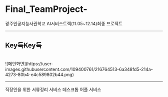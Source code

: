 # Final_TeamProject-
광주인공지능사관학교 AI서비스트랙(11.05~12.14)최종 프로젝트
<hr/>
<h2><strong>Key</strong>득<Strong>Key</Strong>득</h2>
<br/>
![메인화면](https://user-images.githubusercontent.com/109400761/216764513-6a348fd5-214a-4273-80b4-e4c589802b44.png)
<hr/>
직장인을 위한 서류정리 서비스 데스크톱 어플 서비스
<br/>
